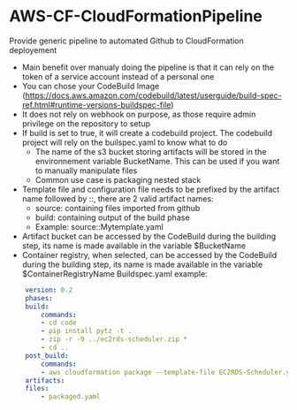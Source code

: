 # AWS-CF-CloudFormationPipeline
Provide generic pipeline to automated Github to CloudFormation deployement

- Main benefit over manualy doing the pipeline is that it can rely on the token of a service account instead of a personal one
- You can chose your CodeBuild Image (https://docs.aws.amazon.com/codebuild/latest/userguide/build-spec-ref.html#runtime-versions-buildspec-file)
- It does not rely on webhook on purpose, as those require admin privilege on the repository to setup
- If build is set to true, it will create a codebuild project. The codebuild project will rely on the builspec.yaml to know what to do
    - The name of the s3 bucket storing artifacts will be stored in the environnement variable BucketName. This can be used if you want to manually manipulate files
    - Common use case is packaging nested stack
- Template file and configuration file needs to be prefixed by the artifact name followed by ::, there are 2 valid artifact names:
    - source: containing files imported from github
    - build: containing output of the build phase
    - Example: source::Mytemplate.yaml
- Artifact bucket can be accessed by the CodeBuild during the building step, its name is made available in the variable $BucketName
- Container registry, when selected, can be accessed by the CodeBuild during the building step, its name is made available in the variable $ContainerRegistryName
Buildspec.yaml example:
````yaml
    version: 0.2
    phases:
    build:
        commands:
        - cd code
        - pip install pytz -t .
        - zip -r -9 ../ec2rds-scheduler.zip *
        - cd ..
    post_build:
        commands:
        - aws cloudformation package --template-file EC2RDS-Scheduler.yaml --s3-bucket $BucketName --output-template-file packaged.yaml
    artifacts:
    files:
        - packaged.yaml